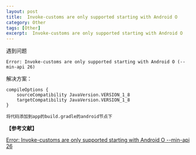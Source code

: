 ```yaml
---
layout: post
title:  Invoke-customs are only supported starting with Android O
category: Other
tags: [Other]
excerpt:  Invoke-customs are only supported starting with Android O
---
```


遇到问题

	Error: Invoke-customs are only supported starting with Android O (--min-api 26)

解决方案：

	
	compileOptions {
        sourceCompatibility JavaVersion.VERSION_1_8
        targetCompatibility JavaVersion.VERSION_1_8
    }

	将代码添加到app的build.gradle的android节点下

**【参考文献】**

[Error: Invoke-customs are only supported starting with Android O --min-api 26](https://blog.csdn.net/csdn9228/article/details/90905430 "Error: Invoke-customs are only supported starting with Android O --min-api 26")

